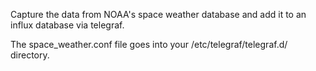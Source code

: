 Capture the data from NOAA's space weather database and add it to an
influx database via telegraf.

The space_weather.conf file goes into your /etc/telegraf/telegraf.d/
directory.
